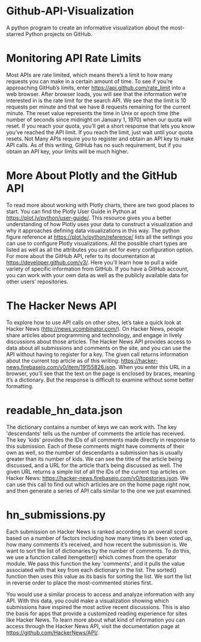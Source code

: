 # Github-API-Visualization
A python program to create an informative visualization about the most-starred Python projects on GitHub.

# Monitoring API Rate Limits
Most APIs are rate limited, which means there’s a limit to how many requests you can make in a certain amount of time. To see if you’re approaching GitHub’s limits, enter https://api.github.com/rate_limit into a web browser. After browser loads, you will see that the information we’re interested in is the rate limit for the search API. We see that the limit is 10 requests per minute and that we have 8 requests remaining for the current minute. The reset value represents the time in Unix or epoch time (the number of seconds since midnight on January 1, 1970) when our quota will reset. If you reach your quota, you’ll get a short response that lets you know you’ve reached the API limit. If you reach the limit, just wait until your quota resets. Not Many APIs require you to register and obtain an API key to make API calls. As of this writing, GitHub has no such requirement, but if you obtain an API key, your limits will be much higher.

# More About Plotly and the GitHub API
To read more about working with Plotly charts, there are two good places to start. You can find the Plotly User Guide in Python at https://plot.ly/python/user-guide/. This resource gives you a better understanding of how Plotly uses your data to construct a visualization and why it approaches defining data visualizations in this way.
The python figure reference at https://plot.ly/python/reference/ lists all the settings you can use to configure Plotly visualizations. All the possible chart types are listed as well as all the attributes you can set for every configuration option. For more about the GitHub API, refer to its documentation at https://developer.github.com/v3/. Here you’ll learn how to pull a wide variety of specific information from GitHub. If you have a GitHub account, you can work with your own data as well as the publicly available data for other users’ repositories.

# The Hacker News API
To explore how to use API calls on other sites, let’s take a quick look at Hacker News (http://news.ycombinator.com/). On Hacker News, people share
articles about programming and technology, and engage in lively discussions about those articles. The Hacker News API provides access to data about all submissions and comments on the site, and you can use the API without having to register for a key. The given call returns information about the current top article as of this writing: https://hacker-news.firebaseio.com/v0/item/19155826.json. When you enter this URL in a browser, you’ll see that the text on the page is enclosed by braces, meaning it’s a dictionary. But the response is difficult to examine without some better formatting.

# readable_hn_data.json
The dictionary contains a number of keys we can work with. The key 'descendants' tells us the number of comments the article has received. The key 'kids' provides the IDs of all comments made directly in response to this submission. Each of these comments might have comments of their own as
well, so the number of descendants a submission has is usually greater than its number of kids. We can see the title of the article being discussed, and a URL for the article that’s being discussed as well. The given URL returns a simple list of all the IDs of the current top
articles on Hacker News: https://hacker-news.firebaseio.com/v0/topstories.json. We can use this call to find out which articles are on the home page right now, and then generate a series of API calls similar to the one we just examined.

# hn_submissions.py
Each submission on Hacker News is ranked according to an overall score based on a number of factors including how many times it’s been voted up, how many comments it’s received, and how recent the submission is. We want to sort the list of dictionaries by the number of comments. To do this, we use a function called itemgetter() which comes from the operator module. We pass this function the key 'comments', and it pulls the value associated with that key from each dictionary in the list. The sorted() function then uses this value as its basis for sorting the list. We sort the list in reverse order to place the most-commented stories first.

You would use a similar process to access and analyze information with any API. With this data, you could make a visualization showing which submissions have inspired the most active recent discussions. This is also the basis for apps that provide a customized reading experience for sites like Hacker News. To learn more about what kind of information you can access through the Hacker News API, visit the documentation page at https://github.com/HackerNews/API/.